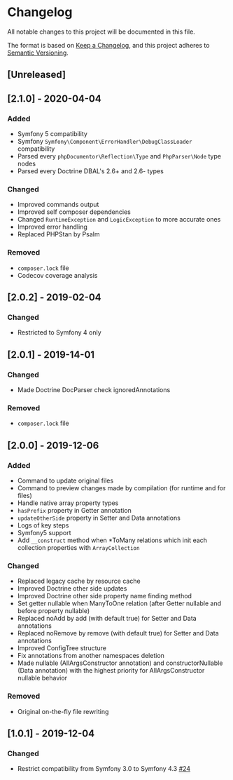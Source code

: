 # Changelog

All notable changes to this project will be documented in this file.

The format is based on [Keep a Changelog](https://keepachangelog.com/en/1.0.0/),
and this project adheres to [Semantic Versioning](https://semver.org/spec/v2.0.0.html).

## [Unreleased]

## [2.1.0] - 2020-04-04

### Added

- Symfony 5 compatibility
- Symfony `Symfony\Component\ErrorHandler\DebugClassLoader` compatibility
- Parsed every `phpDocumentor\Reflection\Type` and `PhpParser\Node` type nodes
- Parsed every Doctrine DBAL's 2.6+ and 2.6- types

### Changed

- Improved commands output
- Improved self composer dependencies
- Changed `RuntimeException` and `LogicException` to more accurate ones
- Improved error handling
- Replaced PHPStan by Psalm

### Removed

- `composer.lock` file
- Codecov coverage analysis

## [2.0.2] - 2019-02-04

### Changed

- Restricted to Symfony 4 only

## [2.0.1] - 2019-14-01

### Changed

- Made Doctrine DocParser check ignoredAnnotations

### Removed

- `composer.lock` file

## [2.0.0] - 2019-12-06

### Added

- Command to update original files
- Command to preview changes made by compilation (for runtime and for files)
- Handle native array property types
- `hasPrefix` property in Getter annotation
- `updateOtherSide` property in Setter and Data annotations
- Logs of key steps
- Symfony5 support
- Add `__construct` method when *ToMany relations which init each collection properties
  with `ArrayCollection`

### Changed

- Replaced legacy cache by resource cache
- Improved Doctrine other side updates
- Improved Doctrine other side property name finding method
- Set getter nullable when ManyToOne relation (after Getter nullable and before
  property nullable)
- Replaced noAdd by add (with default true) for Setter and Data annotations
- Replaced noRemove by remove (with default true) for Setter and Data annotations
- Improved ConfigTree structure
- Fix annotations from another namespaces deletion
- Made nullable (AllArgsConstructor annotation) and constructorNullable (Data
  annotation) with the highest priority for AllArgsConstructor nullable behavior

### Removed

- Original on-the-fly file rewriting

## [1.0.1] - 2019-12-04

### Changed

- Restrict compatibility from Symfony 3.0 to Symfony 4.3  [#24](https://github.com/mtarld/symbok-bundle/pull/24)
